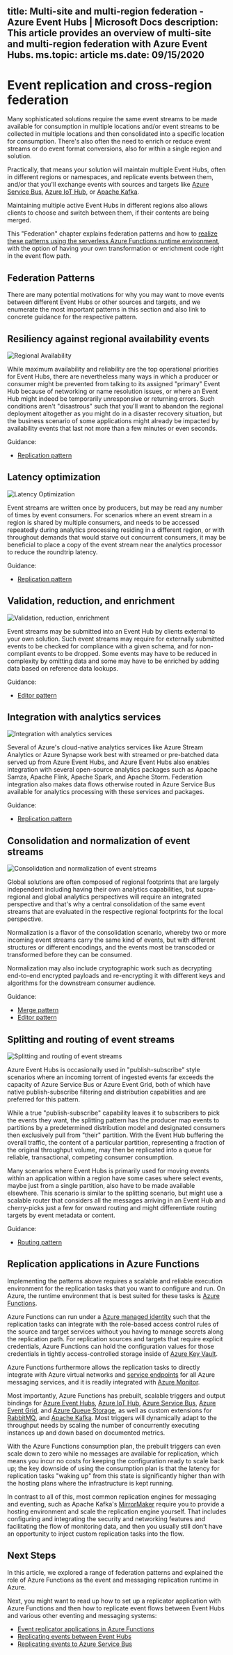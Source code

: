 title: Multi-site and multi-region federation - Azure Event Hubs | Microsoft Docs
description: This article provides an overview of multi-site and multi-region federation with Azure Event Hubs. 
ms.topic: article
ms.date: 09/15/2020
---

# Event replication and cross-region federation

Many sophisticated solutions require the same event streams to be made available
for consumption in multiple locations and/or event streams to be collected in
multiple locations and then consolidated into a specific location for
consumption. There's also often the need to enrich or reduce event streams or
do event format conversions, also for within a single region and solution.

Practically, that means your solution will maintain multiple Event Hubs, often
in different regions or namespaces, and replicate events between them, and/or
that you'll exchange events with sources and targets like [Azure Service
Bus](../service-bus-messaging/service-bus-messaging-overview.md), [Azure IoT
Hub](../iot-fundamentals/iot-introduction.md), or [Apache
Kafka](https://kafka.apache.org). 

Maintaining multiple active Event Hubs in different regions also allows clients
to choose and switch between them, if their contents are being merged. 

This "Federation" chapter explains federation patterns and how to [realize these
patterns using the serverless Azure Functions runtime environment][1], with the
option of having your own transformation or enrichment code right in the event
flow path. 

## Federation Patterns

There are many potential motivations for why you may want to move events
between different Event Hubs or other sources and targets, and we enumerate the
most important patterns in this section and also link to concrete guidance for
the respective pattern. 

## Resiliency against regional availability events 

![Regional
Availability](media/event-hubs-federation-overview/regional-availability.jpg)

While maximum availability and reliability are the top operational priorities
for Event Hubs, there are nevertheless many ways in which a producer or
consumer might be prevented from talking to its assigned "primary" Event Hub because of networking or name resolution issues, or where an Event Hub might indeed be
temporarily unresponsive or returning errors. Such conditions aren't
"disastrous" such that you'll want to abandon the regional deployment
altogether as you might do in a disaster recovery situation, but the business
scenario of some applications might already be impacted by availability events
that last not more than a few minutes or even seconds. 

Guidance: 
- [Replication pattern](event-hubs-federation-patterns.md#replication)

## Latency optimization 

![Latency
Optimization](media/event-hubs-federation-overview/latency-optimization.jpg)  

Event streams are written once by producers, but may be read any number of times
by event consumers. For scenarios where an event stream in a region is shared by
multiple consumers, and needs to be accessed repeatedly during analytics
processing residing in a different region, or with throughout demands that would
starve out concurrent consumers, it may be beneficial to place a copy of the
event stream near the analytics processor to reduce the roundtrip
latency. 

Guidance: 
- [Replication pattern](event-hubs-federation-patterns.md#replication)

## Validation, reduction, and enrichment

![Validation, reduction,
enrichment](media/event-hubs-federation-overview/validation-enrichment.jpg)  

Event streams may be submitted into an Event Hub by clients external to your own
solution. Such event streams may require for externally submitted events to be
checked for compliance with a given schema, and for non-compliant events to be
dropped. Some events may have to be reduced in complexity by omitting data and
some may have to be enriched by adding data based on reference data lookups. 

Guidance: 
- [Editor pattern](event-hubs-federation-patterns.md#editor)

## Integration with analytics services

![Integration with analytics services](media/event-hubs-federation-overview/integration.jpg)

Several of Azure's cloud-native analytics services like Azure Stream Analytics
or Azure Synapse work best with streamed or pre-batched data served up from
Azure Event Hubs, and Azure Event Hubs also enables integration with several
open-source analytics packages such as Apache Samza, Apache Flink, Apache Spark,
and Apache Storm. Federation integration also makes data flows otherwise routed
in Azure Service Bus available for analytics processing with these services and
packages. 

Guidance: 
- [Replication pattern](event-hubs-federation-patterns.md#replication)

## Consolidation and normalization of event streams

![Consolidation and normalization of event streams](media/event-hubs-federation-overview/consolidation.jpg)

Global solutions are often composed of regional footprints that are largely
independent including having their own analytics capabilities, but
supra-regional and global analytics perspectives will require an integrated
perspective and that's why a central consolidation of the same event streams that
are evaluated in the respective regional footprints for the local perspective. 

Normalization is a flavor of the consolidation scenario, whereby two or more
incoming event streams carry the same kind of events, but with different
structures or different encodings, and the events most be transcoded or
transformed before they can be consumed. 

Normalization may also include cryptographic work such as decrypting end-to-end
encrypted payloads and re-encrypting it with different keys and algorithms for
the downstream consumer audience. 

Guidance: 
- [Merge pattern](event-hubs-federation-patterns.md#merge)
- [Editor pattern](event-hubs-federation-patterns.md#editor)

## Splitting and routing of event streams

![Splitting and routing of event streams](media/event-hubs-federation-overview/splitting.jpg)

Azure Event Hubs is occasionally used in "publish-subscribe" style scenarios
where an incoming torrent of ingested events far exceeds the capacity of Azure
Service Bus or Azure Event Grid, both of which have native publish-subscribe
filtering and distribution capabilities and are preferred for this
pattern. 

While a true "publish-subscribe" capability leaves it to subscribers to pick the
events they want, the splitting pattern has the producer map events to
partitions by a predetermined distribution model and designated consumers then
exclusively pull from "their" partition. With the Event Hub buffering the
overall traffic, the content of a particular partition, representing a fraction
of the original throughput volume, may then be replicated into a queue for
reliable, transactional, competing consumer consumption.

Many scenarios where Event Hubs is primarily used for moving events within an
application within a region have some cases where select events, maybe just from
a single partition, also have to be made available elsewhere. This scenario is similar to
the splitting scenario, but might use a scalable router that considers all the
messages arriving in an Event Hub and cherry-picks just a few for onward routing
and might differentiate routing targets by event metadata or content. 

Guidance:
- [Routing pattern](event-hubs-federation-patterns.md#routing)

## Replication applications in Azure Functions

Implementing the patterns above requires a scalable and reliable execution
environment for the replication tasks that you want to configure and run. On
Azure, the runtime environment that is best suited for these tasks is [Azure
Functions](../azure-functions/functions-overview.md). 

Azure Functions can run under a [Azure managed
identity](../active-directory/managed-identities-azure-resources/overview.md)
such that the replication tasks can integrate with the role-based access control
rules of the source and target services without you having to manage secrets
along the replication path. For replication sources and targets that require
explicit credentials, Azure Functions can hold the configuration values for
those credentials in tightly access-controlled storage inside of [Azure Key
Vault](../key-vault/general/overview.md).

Azure Functions furthermore allows the replication tasks to directly integrate
with Azure virtual networks and [service
endpoints](../virtual-network/virtual-network-service-endpoints-overview.md) for
all Azure messaging services, and it is readily integrated with [Azure
Monitor](../azure-monitor/overview.md).

Most importantly, Azure Functions has prebuilt, scalable triggers and output
bindings for [Azure Event
Hubs](../azure-functions/functions-bindings-event-hubs.md), [Azure IoT
Hub](../azure-functions/functions-bindings-event-iot.md), [Azure Service
Bus](../azure-functions/functions-bindings-service-bus.md), [Azure Event
Grid](../azure-functions/functions-bindings-event-grid.md), and [Azure Queue
Storage](/azure-functions/functions-bindings-storage-queue.md), as well as
custom extensions for
[RabbitMQ](https://github.com/azure/azure-functions-rabbitmq-extension), and
[Apache Kafka](https://github.com/azure/azure-functions-kafka-extension). Most
triggers will dynamically adapt to the throughput needs by scaling the number of concurrently executing instances up and down based on documented metrics. 

With the Azure Functions consumption plan, the prebuilt triggers can even scale
down to zero while no messages are available for replication, which means you
incur no costs for keeping the configuration ready to scale back up; the key
downside of using the consumption plan is that the latency for replication tasks
"waking up" from this state is significantly higher than with the hosting plans
where the infrastructure is kept running.  

In contrast to all of this, most common replication engines for messaging and
eventing, such as Apache Kafka's
[MirrorMaker](http://kafka.apache.org/documentation/#basic_ops_mirror_maker)
require you to provide a hosting environment and scale the replication
engine yourself. That includes configuring and integrating the security and
networking features and facilitating the flow of monitoring data, and then you
usually still don't have an opportunity to inject custom replication tasks into
the flow. 

## Next Steps

In this article, we explored a range of federation patterns and explained the
role of Azure Functions as the event and messaging replication runtime in Azure.


Next, you might want to read up how to set up a replicator application with
Azure Functions and then how to replicate event flows between Event Hubs and
various other eventing and messaging systems:

- [Event replicator applications in Azure Functions][1]
- [Replicating events between Event Hubs][2]
- [Replicating events to Azure Service Bus][3]

[1]: event-hubs-federation-replicator-functions.md
[2]: event-hubs-federation-event-hubs.md
[3]: event-hubs-federation-service-bus.md
